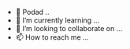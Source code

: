 - 👋 Podad ..
- 🌱 I’m currently learning ...
- 💞️ I’m looking to collaborate on ...
- 📫 How to reach me ...

<!---
Podad/Podad is a ✨ special ✨ repository because its `README.md` (this file) appears on your GitHub profile.
You can click the Preview link to take a look at your changes.
--->
